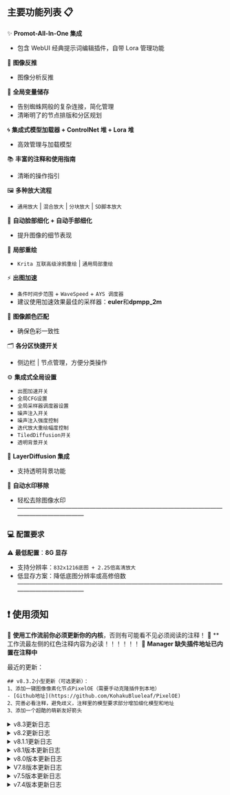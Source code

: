 ## 主要功能列表 📋
✨ **Promot-All-In-One 集成**
- 包含 WebUI 经典提示词编辑插件，自带 Lora 管理功能

🎨 **图像反推**
- 图像分析反推

🔗 **全局变量储存**
- 告别蜘蛛网般的复杂连接，简化管理
- 清晰明了的节点排版和分区规划

🌀 **集成式模型加载器 + ControlNet 堆 + Lora 堆**
- 高效管理与加载模型

📚 **丰富的注释和使用指南**
- 清晰的操作指引

🖼️ **多种放大流程**
- `通用放大` | `混合放大` | `分块放大` | `SD脚本放大`

👤 **自动脸部细化 + 自动手部细化**
- 提升图像的细节表现

🎨 **局部重绘**
- `Krita 互联高级涂鸦重绘` | `通用局部重绘`

⚡ **出图加速**
- `条件时间步范围` + `WaveSpeed` + `AYS 调度器`
- 建议使用加速效果最佳的采样器：**euler**和**dpmpp_2m**

🎨 **图像颜色匹配**
- 确保色彩一致性

🗂️ **各分区快捷开关**
- 侧边栏 | 节点管理，方便分类操作

⚙️ **集成式全局设置**
- `出图加速开关` 
- `全局CFG设置` 
- `全局采样器调度器设置` 
- `噪声注入开关` 
- `噪声注入强度控制`
- `迭代放大重绘幅度控制` 
- `TiledDiffusion开关` 
- `透明背景开关`

🌈 **LayerDiffusion 集成**
- 支持透明背景功能

🚫 **自动水印移除**
- 轻松去除图像水印
—————————————————————————————————————————————
### 💻 **配置要求**
⚠️ **最低配置**：**8G 显存**
- 支持分辨率：`832x1216底图 + 2.25倍高清放大`
- 低显存方案：降低底图分辨率或高修倍数
—————————————————————————————————————————————
## ❗ 使用须知
🛑 **使用工作流前你必须更新你的内核**，否则有可能看不见必须阅读的注释！
🛑 **工作流最左侧的红色注释内容为必读！！！！！！
🛑 **Manager 缺失插件地址已内置在注释中**



最近的更新：
```
## v8.3.2小型更新（可选更新）：
1、添加一键图像像素化节点PixelOE（需要手动克隆插件到本地）
- [Github地址](https://github.com/KohakuBlueleaf/PixelOE)
2、完善必看注释，避免歧义，注释里的模型要求部分增加细化模型和地址
3、添加一个超酷的萌新友好箭头
```
<details>
<summary>v8.3更新日志</summary>
## v8.3更新：
**1、控制台组节点拆分为：**
- 控制面板 通用
- 控制面板 混合放大
- 控制面板 其他
**2、控制面板新增参数控制：**
- 混合放大后半段降噪幅度
- 通用放大降噪幅度
**3、混合放大修改：**
- 移除PAG
- 前半段目标降噪幅度降低到`0.1`
- 噪声注入方式改为`CPU`
- 噪声注入目标强度降低到`0.1`
- 后半段降噪幅度降低到`0.2`
- ||修正后半段采样部分参数没有暴露的问题||
**4、细化分区的顺序改回旧版**
**5、细化分区改为默认关闭**
**6、部分注释位置调整、修正部分图片没有读取默认示例的问题**
## Tips：
- 此次旨在提高`控制台区域可操作性`和`混合放大的稳定性`
</details>
<details>
<summary>v8.2更新日志</summary>
## v8.2更新：
- 通用放大部分的放大模型统一
- 通用放大降噪幅度降低为`0.35`，步数增加到`35`
- 混合放大后半的通用放大降噪幅度降低为`0.35`、PAG强度降低到`1`，惩罚力度提升到`0.8`，图像迭代放大改为Latent迭代放大
- 主要设置部分节点整合为一个组节点（CUI这个组节点总算是好用了一会）
- 将混合放大后半段的通用放大也应用PAG的效果
- 全局随机种回归 ||这次没有忘记改回随机||
- 细化分区调整到高清放大之后（速度下降，但是细化效果应比之前好）
- 注释补充和修正
</details>
<details>
<summary>v8.1.1更新日志</summary>
8.1.1更新：
修正底图随机种被固定的问题
</details>
<details>
<summary>v8.1版本更新日志</summary>
v8.1小型更新：
1、修正开启加速导致Lora失效的问题
2、修正质量词错误
</details>
<details>
<summary>v8.0版本更新日志</summary>
## v8.0大更新：
1、工作流设置区域排版全面重构，新增大量变量储存节点，进一步规范工作流排版
2、组管理单独设置为一个分区
3、正面提示词新增一个后缀列表节点
4、主要设置部分新增设置项：
- 噪声注入强度 - 结束
- 迭代放大降噪幅度 - 起始
- 迭代放大降噪幅度 - 结束
5、新增一个显示完整正面提示词的节点
6、Lora堆最终应用位置调整
7、ControlNet堆应用位置调整，修复了之前ControlNet失效的问题，改为独立的可选分区（此分区只影响底图）
8、高清放大分区控制节点属性修改，最大选项只能为1
9、必看注释新增`Impact Subpack`插件需求
10、细化分区顺序调整，改为底图后，高清放大前
11、底图步数降低到`35`，AYS调度器相关采样步数降低到`15`
12、放大模型改为`RealESRGAN_2`（速度更快）
安装方法：`ComfyUI-Manager菜单内选择【Model Manager】,【Type】选择【upscale】，找到这个名称的模型点击安装，安装完毕后刷新即可`
13、注释补充与完善

⚠️ 注意：
- `质量词、采样器、调度器、CFG`需要根据模型要求自行修改，工作流里的默认参数并不适用于所有模型
- 默认的质量词`拼写有误`（少了个m），你可以自己加上或者换成自己常用的质量词
</details>
<details>
<summary>V7.8版本更新日志</summary>
V7.8版本更新：
1、必看注释节点改为适配markdown格式的版本，注释内容整理，优化观看体验，补充缺失插件的原址
2、提示词编辑部分补充一个固定正面提示词前缀列表的节点，你可以在这里填上你的质量词和画师串，这样就不用每次编辑提示词都重写了
3、WaveSpeed参数调整，默认参数改为官方推荐，但修改其max_consecutive _cache_list为1，使其每次使用缓存后都会使用一次原始采样，如此交替进行
4、保存图像节点改为was节点套件中的Image Save，图片将会跟保存日期分成文件夹保存
5、PAG的强度改为2，adaptive_scale改为0.5
6、所有使用AYS调度器的采样器步数略微增加到20
7、细化分区的检测改回yolo，细化采样节点改为easy use系列的细节修复节点
8、通用局部重绘的采样节点改为easy use的内部简易K采样器
9、注释整理与补充 节点和分区排版整理
</details>
<details>
<summary>v7.5版本更新日志</summary>
7.7.5版本更新：
1、PAG生效范围降低到0.3
2、面部手部细化分区更名为面部手部脚部细化，改为使用 segment anything 进行识别（第一次使用会在后台下载2个多G的模型，请务必开启TUN模式）
识别准确率更高，增加脚部的细化（有时候会识别成鞋子）
</details>
<details>
<summary>v7.4版本更新日志</summary>
7.7.4版本更新：
1、默认底图分辨率缩小，改回 832 x 1216 以适配更多模型
2、底图步数增加
3、wavespeed的加速生效区间改为0.35 ~ 1
4、负面条件生效范围改为0 ~ 0.7
5、迭代放大的PAG强度降低到3，生效区间增加到0.5，初始重绘幅度降低到0.3（希望可以缓解部分模型比目鱼的情况）
6、略微增大tile放大的重绘幅度
7、略微增大手部细化的重绘幅度
8、部分节点和分区排版整理，注释补充和修改
</details>

